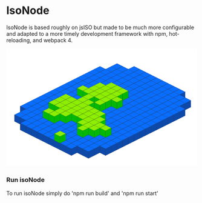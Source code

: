 # IsoNode #
IsoNode is based roughly on jsISO but made to be much more configurable and adapted to a more timely development framework with npm, hot-reloading, and webpack 4. 

![isoNode](https://github.com/gnzg/isoNode/blob/master/example.png?raw=true)

### Run isoNode ###

To run isoNode simply do 'npm run build' and 'npm run start' 